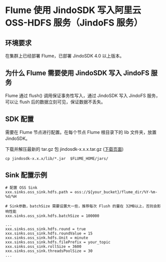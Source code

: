 # Flume 使用 JindoSDK 写入阿里云 OSS-HDFS 服务（JindoFS 服务）

## 环境要求

在集群上已经部署 Flume，已部署 JindoSDK 4.0 以上版本。

## 为什么 Flume 需要使用 JindoSDK 写入 JindoFS 服务

Flume 通过 flush() 调用保证事务性写入，通过 JindoSDK 写入 JindoFS 服务，可以让 flush 后的数据立刻可见，保证数据不丢失。

## SDK 配置

需要在 Flume 节点进行配置。在每个节点 Flume 根目录下的 lib 文件夹，放置 JindoSDK。

下载并解压最新的 tar.gz 包 jindosdk-x.x.x.tar.gz ([下载页面](/docs/user/4.x/jindodata_download.md))

````
cp jindosdk-x.x.x/lib/*.jar  $FLUME_HOME/jars/
````

## Sink 配置示例

```properties
# 配置 OSS Sink
xxx.sinks.oss_sink.hdfs.path = oss://${your_bucket}/flume_dir/%Y-%m-%d/%H

# Sink参数，batchSize 需要设置大一些，推荐每次 Flush 的量在 32MB以上，否则会影响性能
xxx.sinks.oss_sink.hdfs.batchSize = 100000

...
xxx.sinks.oss_sink.hdfs.round = true
xxx.sinks.oss_sink.hdfs.roundValue = 15
xxx.sinks.oss_sink.hdfs.Unit = minute
xxx.sinks.oss_sink.hdfs.filePrefix = your_topic
xxx.sinks.oss_sink.rollSize = 3600
xxx.sinks.oss_sink.threadsPoolSize = 30
...

```

